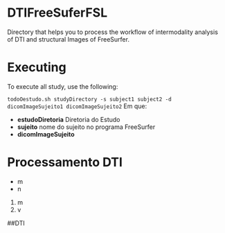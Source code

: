 # DTIFreeSuferFSL

Directory that helps you to process the workflow of intermodality analysis of DTI and structural Images of FreeSurfer.

# Executing
To execute all study, use the following:

`todoOestudo.sh studyDirectory -s subject1 subject2 -d dicomImageSujeito1 dicomImageSujeito2` 
Em que:
* <b>estudoDiretoria</b> Diretoria do Estudo
* <b>sujeito<n></b> nome do sujeito no programa FreeSurfer 
* <b>dicomImageSujeito<n></b> 

# Processamento DTI

* m
* n

1. m
2. v

##DTI
